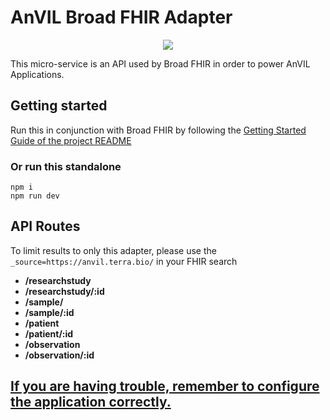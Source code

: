 # AnVIL Broad FHIR Adapter

<p align="center">
  <a href="https://github.com/DataBiosphere/FHIR/workflows/ANVIL%20-%20Tests/badge.svg" alt="ANVIL - Tests">
    <img src="https://github.com/DataBiosphere/FHIR/workflows/ANVIL%20-%20Tests/badge.svg" /></a>
</p>

This micro-service is an API used by Broad FHIR in order to power AnVIL Applications.

## Getting started

Run this in conjunction with Broad FHIR by following the [Getting Started Guide of the project README](../README.md)

### Or run this standalone

```
npm i
npm run dev
```

## API Routes

To limit results to only this adapter, please use the `_source=https://anvil.terra.bio/` in your FHIR search

- **/researchstudy**
- **/researchstudy/:id**
- **/sample/**
- **/sample/:id**
- **/patient**
- **/patient/:id**
- **/observation**
- **/observation/:id**

## [If you are having trouble, remember to configure the application correctly.](../docs/CONFIGURATION.md)
